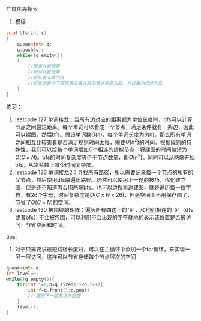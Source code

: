 广度优先搜索

1. 模板

```c++
void bfs(int s)
{
    queue<int> q;
    q.push(s);
    while(!q.empty())
    {
        //取出队首元素
        //访问队首元素
        //将队首元素出队
        //将该元素中下层元素未曾入队的节点全部入队，并设置为已经入队
    }
}
```

练习：
1. leetcode 127 单词接龙：当所有边对应的距离都为单位长度时，bfs可以计算节点之间最短距离。每个单词可以看成一个节点，满足条件就有一条边，因此可以建图，然后bfs。假设单词数$O(n)$，每个单词长度为$\theta (n)$，那么所有单词之间相互比较查看是否满足规则时间太慢，需要$O(n^2)$的时间。根据规则的特殊性，我们可以给每个单词增加$C$个相连的虚拟节点，将建图的时间缩短为$O(C\times N)$。bfs的时间复杂度等价于节点数量，即$O(n^2)$。同时可以从两端开始bfs，从常系数上减少时间复杂度。
2. leetcode 126 单词接龙2：寻找所有路径，所以需要记录每一个节点的所有的父节点，然后使用dfs取遍历路径。仍然可以使用上一题的技巧，优化建立图，但是还不知道怎么用两端bfs。也可以边搜索边建图，就是遍历每一位字符，有26个字母，时间复杂度是$O(C \times N \times 26)$，但是空间上不用保存图了，节省了$O(C \times N)$的空间。
3. leetcode 130 被围绕的矩阵：遍历所有四边上的`‘O’`，和他们相连的`'O'`（dfs或者bfs）不会被包围，可以利用不会出现的字符就地的表示该位置是否被访问，节省空间和时间。

tips:
1. 对于只需要求最短路径长度时，可以在主循环中添加一个for循环，来实现一层一层访问，这样可以节省存储每个节点层次的空间
```c++
queue<int> q;
int level=0;
while(!q.empty()){
    for(int i=0,n=q.size();i<n;i++){
        int f=q.front();q.pop()
        // 遍历下一层节点并处理
    }
    level++;
}
```